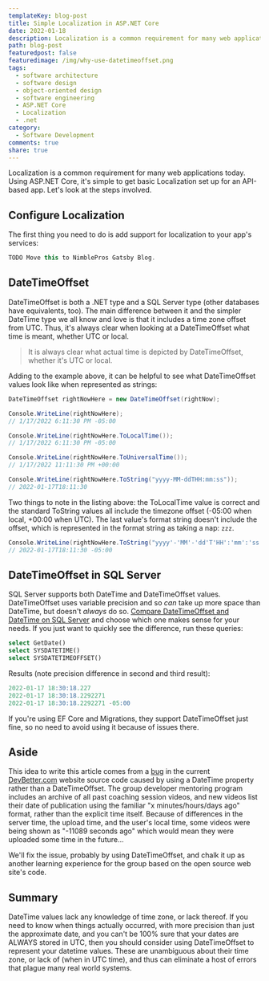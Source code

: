 ```yaml
---
templateKey: blog-post
title: Simple Localization in ASP.NET Core
date: 2022-01-18
description: Localization is a common requirement for many web applications today. Using ASP.NET Core, it's simple to get basic Localization set up for an API-based app. Learn the steps required and run the sample GitHub repo to see the results in action.
path: blog-post
featuredpost: false
featuredimage: /img/why-use-datetimeoffset.png
tags:
  - software architecture
  - software design
  - object-oriented design
  - software engineering
  - ASP.NET Core
  - Localization
  - .net
category:
  - Software Development
comments: true
share: true
---
```


Localization is a common requirement for many web applications today. Using ASP.NET Core, it's simple to get basic Localization set up for an API-based app. Let's look at the steps involved.

## Configure Localization

The first thing you need to do is add support for localization to your app's services:

```csharp
TODO Move this to NimblePros Gatsby Blog.
```

## DateTimeOffset

DateTimeOffset is both a .NET type and a SQL Server type (other databases have equivalents, too). The main difference between it and the simpler DateTime type we all know and love is that it includes a time zone offset from UTC. Thus, it's always clear when looking at a DateTimeOffset what time is meant, whether UTC or local.

> It is always clear what actual time is depicted by DateTimeOffset, whether it's UTC or local.

Adding to the example above, it can be helpful to see what DateTimeOffset values look like when represented as strings:

```csharp
DateTimeOffset rightNowHere = new DateTimeOffset(rightNow);

Console.WriteLine(rightNowHere);
// 1/17/2022 6:11:30 PM -05:00

Console.WriteLine(rightNowHere.ToLocalTime());
// 1/17/2022 6:11:30 PM -05:00

Console.WriteLine(rightNowHere.ToUniversalTime());
// 1/17/2022 11:11:30 PM +00:00

Console.WriteLine(rightNowHere.ToString("yyyy-MM-ddTHH:mm:ss"));
// 2022-01-17T18:11:30
```

Two things to note in the listing above: the ToLocalTime value is correct and the standard ToString values all include the timezone offset (-05:00 when local, +00:00 when UTC). The last value's format string doesn't include the offset, which is represented in the format string as taking a nap: `zzz`.

```csharp
Console.WriteLine(rightNowHere.ToString("yyyy'-'MM'-'dd'T'HH':'mm':'ss zzz"));
// 2022-01-17T18:11:30 -05:00
```

## DateTimeOffset in SQL Server

SQL Server supports both DateTime and DateTimeOffset values. DateTimeOffset uses variable precision and so *can* take up more space than DateTime, but doesn't *always* do so. [Compare DateTimeOffset and DateTime on SQL Server](https://database.guide/datetime-vs-datetimeoffset-in-sql-server-whats-the-difference/) and choose which one makes sense for your needs. If you just want to quickly see the difference, run these queries:

```sql
select GetDate()
select SYSDATETIME()
select SYSDATETIMEOFFSET()
```

Results (note precision difference in second and third result):

```sql
2022-01-17 18:30:18.227
2022-01-17 18:30:18.2292271
2022-01-17 18:30:18.2292271 -05:00
```

If you're using EF Core and Migrations, they support DateTimeOffset just fine, so no need to avoid using it because of issues there.

## Aside

This idea to write this article comes from a [bug](https://github.com/DevBetterCom/DevBetterWeb/issues/620) in the current [DevBetter.com](https://devBetter.com/) website source code caused by using a DateTime property rather than a DateTimeOffset. The group developer mentoring program includes an archive of all past coaching session videos, and new videos list their date of publication using the familiar "x minutes/hours/days ago" format, rather than the explicit time itself. Because of differences in the server time, the upload time, and the user's local time, some videos were being shown as "-11089 seconds ago" which would mean they were uploaded some time in the future...

We'll fix the issue, probably by using DateTimeOffset, and chalk it up as another learning experience for the group based on the open source web site's code.

## Summary

DateTime values lack any knowledge of time zone, or lack thereof. If you need to know when things actually occurred, with more precision than just the approximate date, and you can't be 100% sure that your dates are ALWAYS stored in UTC, then you should consider using DateTimeOffset to represent your datetime values. These are unambiguous about their time zone, or lack of (when in UTC time), and thus can eliminate a host of errors that plague many real world systems.
